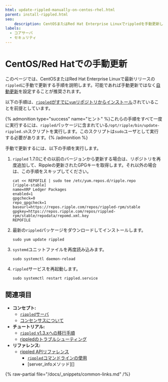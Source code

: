 ```yaml
---
html: update-rippled-manually-on-centos-rhel.html
parent: install-rippled.html
seo:
    description: CentOSまたはRed Hat Enterprise Linuxでrippledを手動更新します。
labels:
  - コアサーバ
  - セキュリティ
---
```

# CentOS/Red Hatでの手動更新

このページでは、CentOSまたはRed Hat Enterprise Linuxで最新リリースの`rippled`に手動で更新する手順を説明します。可能であれば手動更新ではなく[自動更新](update-rippled-automatically-on-linux.md)を設定することが推奨されます。

以下の手順は、[`rippled`がすでに`yum`リポジトリからインストール](install-rippled-on-rhel.md)されていることを前提としています。

{% admonition type="success" name="ヒント" %}これらの手順をすべて一度に実行するには、`rippled`パッケージに含まれている`/opt/ripple/bin/update-rippled.sh`スクリプトを実行します。このスクリプトは`sudo`ユーザとして実行する必要があります。{% /admonition %}

手動で更新するには、以下の手順を実行します。

1. `rippled` 1.7.0にその以前のバージョンから更新する場合は、リポジトリを再度追加して、Rippleの更新されたGPGキーを取得します。それ以外の場合は、この手順をスキップしてください。

    ```
    cat << REPOFILE | sudo tee /etc/yum.repos.d/ripple.repo
    [ripple-stable]
    name=XRP Ledger Packages
    enabled=1
    gpgcheck=0
    repo_gpgcheck=1
    baseurl=https://repos.ripple.com/repos/rippled-rpm/stable
    gpgkey=https://repos.ripple.com/repos/rippled-rpm/stable/repodata/repomd.xml.key
    REPOFILE
    ```

1. 最新の`rippled`パッケージをダウンロードしてインストールします。

    ```
    sudo yum update rippled
    ```

2. `systemd`ユニットファイルを再度読み込みます。

    ```
    sudo systemctl daemon-reload
    ```

3. `rippled`サービスを再起動します。

    ```
    sudo systemctl restart rippled.service
    ```


## 関連項目

- **コンセプト:**
    - [`rippled`サーバ](../../concepts/networks-and-servers/index.md)
    - [コンセンサスについて](../../concepts/consensus-protocol/index.md)
- **チュートリアル:**
    - [`rippled` v1.3.xへの移行手順](rippled-1-3-migration-instructions.md) <!-- Note: remove when versions older than v1.3 are basically extinct -->
    - [rippledのトラブルシューティング](../troubleshooting/index.md)
- **リファレンス:**
    - [rippled APIリファレンス](../../references/http-websocket-apis/index.md)
      - [`rippled`コマンドラインの使用](../commandline-usage.md)
      - [server_infoメソッド][]

{% raw-partial file="/docs/_snippets/common-links.md" /%}
